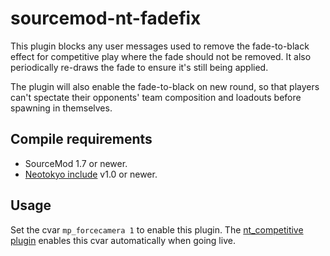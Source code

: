 # sourcemod-nt-fadefix

This plugin blocks any user messages used to remove the fade-to-black effect for competitive play where the fade should not be removed.
It also periodically re-draws the fade to ensure it's still being applied.

The plugin will also enable the fade-to-black on new round, so that players can't spectate their opponents' team composition and loadouts
before spawning in themselves.

## Compile requirements
* SourceMod 1.7 or newer.
* [Neotokyo include](https://github.com/softashell/sourcemod-nt-include) v1.0 or newer.

## Usage
Set the cvar `mp_forcecamera 1` to enable this plugin. The [nt_competitive plugin](https://github.com/Rainyan/sourcemod-nt-competitive) enables this cvar automatically when going live.